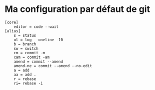 # Ma configuration par défaut de git

```
[core]
	editor = code --wait
[alias]
	s = status
	ol = log --oneline -10
	b = branch
	sw = switch
	cm = commit -m
	cam = commit -am
	amend = commit --amend
	amend-ne = commit --amend --no-edit
	a = add
	aa = add .
    r = rebase
	ri= rebase -i
```
